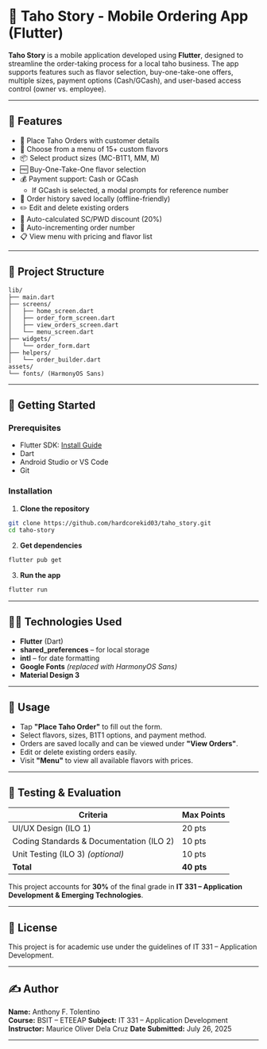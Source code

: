 # 🧋 Taho Story - Mobile Ordering App (Flutter)

**Taho Story** is a mobile application developed using **Flutter**, designed to streamline the order-taking process for a local taho business. The app supports features such as flavor selection, buy-one-take-one offers, multiple sizes, payment options (Cash/GCash), and user-based access control (owner vs. employee).

---

## 📱 Features

- 📝 Place Taho Orders with customer details
- 🍮 Choose from a menu of 15+ custom flavors
- 📦 Select product sizes (MC-B1T1, MM, M)
- 🆓 Buy-One-Take-One flavor selection
- 💰 Payment support: Cash or GCash
  - If GCash is selected, a modal prompts for reference number
- 📜 Order history saved locally (offline-friendly)
- ✏️ Edit and delete existing orders
- 🧾 Auto-calculated SC/PWD discount (20%)
- 🔢 Auto-incrementing order number
- 📋 View menu with pricing and flavor list


---

## 📂 Project Structure

```
lib/
├── main.dart
├── screens/
│   ├── home_screen.dart
│   ├── order_form_screen.dart
│   ├── view_orders_screen.dart
│   └── menu_screen.dart
├── widgets/
│   └── order_form.dart
├── helpers/
│   └── order_builder.dart
assets/
└── fonts/ (HarmonyOS Sans)
```

---

## 🚀 Getting Started

### Prerequisites

- Flutter SDK: [Install Guide](https://docs.flutter.dev/get-started/install)
- Dart
- Android Studio or VS Code
- Git

### Installation

1. **Clone the repository**

```bash
git clone https://github.com/hardcorekid03/taho_story.git
cd taho-story
```

2. **Get dependencies**

```bash
flutter pub get
```

3. **Run the app**

```bash
flutter run
```

---

## 🧑‍🎓 Technologies Used

- **Flutter** (Dart)
- **shared_preferences** – for local storage
- **intl** – for date formatting
- **Google Fonts** *(replaced with HarmonyOS Sans)*
- **Material Design 3**

---

## 📖 Usage

- Tap **"Place Taho Order"** to fill out the form.
- Select flavors, sizes, B1T1 options, and payment method.
- Orders are saved locally and can be viewed under **"View Orders"**.
- Edit or delete existing orders easily.
- Visit **"Menu"** to view all available flavors with prices.

---

## 🧪 Testing & Evaluation

| Criteria                            | Max Points |
|-------------------------------------|------------|
| UI/UX Design (ILO 1)                | 20 pts     |
| Coding Standards & Documentation (ILO 2) | 10 pts     |
| Unit Testing (ILO 3) *(optional)*   | 10 pts     |
| **Total**                           | **40 pts** |

This project accounts for **30%** of the final grade in **IT 331 – Application Development & Emerging Technologies**.

---

## 📄 License

This project is for academic use under the guidelines of IT 331 – Application Development.

---

## ✍️ Author

**Name:** Anthony F. Tolentino  
**Course:** BSIT – ETEEAP 
**Subject:** IT 331 – Application Development  
**Instructor:** Maurice Oliver Dela Cruz
**Date Submitted:** July 26, 2025

---